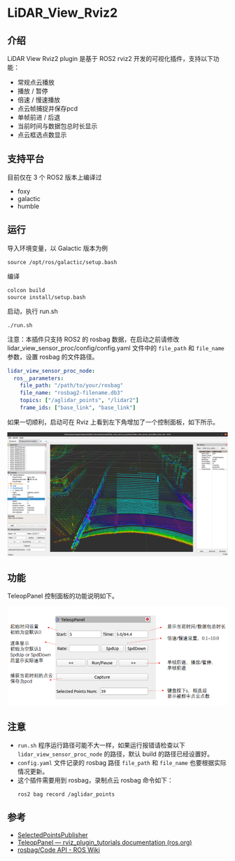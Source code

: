 # LiDAR_View_Rviz2

## 介绍

LiDAR View Rviz2 plugin 是基于 ROS2 rviz2 开发的可视化插件，支持以下功能：

- 常规点云播放
- 播放 / 暂停
- 倍速 / 慢速播放
- 点云帧捕捉并保存pcd
- 单帧前进 / 后退
- 当前时间与数据包总时长显示
- 点云框选点数显示

## 支持平台

目前仅在 3 个 ROS2 版本上编译过

- foxy
- galactic
- humble

## 运行

导入环境变量，以 Galactic 版本为例

```shell
source /opt/ros/galactic/setup.bash
```

编译

```shell
colcon build
source install/setup.bash
```

启动，执行 run.sh

```shell
./run.sh
```

注意：本插件只支持 ROS2 的 rosbag 数据，在启动之前请修改 lidar_view_sensor_proc/config/config.yaml 文件中的 `file_path` 和 `file_name` 参数，设置 rosbag 的文件路径。

```yaml
lidar_view_sensor_proc_node:
  ros__parameters:
    file_path: "/path/to/your/rosbag"
    file_name: "rosbag2-filename.db3"
    topics: ["/aglidar_points", "/lidar2"]
    frame_ids: ["base_link", "base_link"]
```

如果一切顺利，启动可在 Rviz 上看到左下角增加了一个控制面板，如下所示。

![](images/Rviz2-shotscreen.png)

## 功能

TeleopPanel 控制面板的功能说明如下。

![](images/TeleopPanel-Overview.png)

## 注意

- `run.sh` 程序运行路径可能不大一样，如果运行报错请检查以下 `lidar_view_sensor_proc_node` 的路径，默认 build 的路径已经设置好。
- `config.yaml` 文件记录的 rosbag 路径 `file_path` 和 `file_name` 也要根据实际情况更新。
- 这个插件需要用到 rosbag，录制点云 rosbag 命令如下：
  ```shell
  ros2 bag record /aglidar_points
  ```

## 参考

- [SelectedPointsPublisher](https://github.com/drwnz/selected_points_publisher.git)
- [TeleopPanel — rviz_plugin_tutorials documentation (ros.org)](https://docs.ros.org/en/hydro/api/rviz_plugin_tutorials/html/panel_plugin_tutorial.html)
- [rosbag/Code API - ROS Wiki](http://wiki.ros.org/rosbag/Code%20API)
